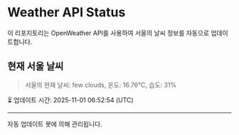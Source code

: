 
# Weather API Status

이 리포지토리는 OpenWeather API를 사용하여 서울의 날씨 정보를 자동으로 업데이트합니다.

## 현재 서울 날씨
> 서울의 현재 날씨: few clouds, 온도: 16.76°C, 습도: 31%

⏳ 업데이트 시간: 2025-11-01 06:52:54 (UTC)

---
자동 업데이트 봇에 의해 관리됩니다.
